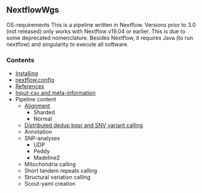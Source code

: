 ## NextflowWgs

OS-requirements
This is a pipeline written in Nextflow. Versions prior to 3.0 (not released) only works with Nextflow v19.04 or earlier. This is due to some deprecated nomenclature. Besides Nextflow, it requires Java (to run nextflow) and singularity to execute all software. 

### Contents
  * [Installing](installing.md)
  * [nextflow.config](config.md)
  * [References](references.md)
  * [Input-csv and meta-information](input_meta_csv.md)
  * Pipeline content
    * [Alignment](alignment.md)
      * Sharded
      * Normal
    * [Distributed dedup bqsr and SNV variant calling](snv-calling.md)
    * Annotation
    * SNP-analyses
      * UDP
      * Peddy
      * Madeline2
    * Mitochondria calling
    * Short tandem repeats calling
    * Structural variation calling
    * Scout-yaml creation

